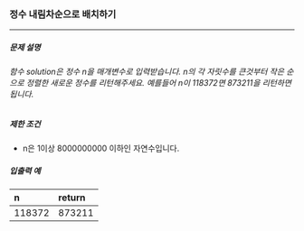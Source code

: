 ### 정수 내림차순으로 배치하기

***

##### 문제 설명
###### 함수 solution은 정수 n을 매개변수로 입력받습니다. n의 각 자릿수를 큰것부터 작은 순으로 정렬한 새로운 정수를 리턴해주세요. 예를들어 n이 118372면 873211을 리턴하면 됩니다.

##### 제한 조건
* n은 1이상 8000000000 이하인 자연수입니다.

##### 입출력 예
n     |	return|
|:--  |:--
118372|873211 |
